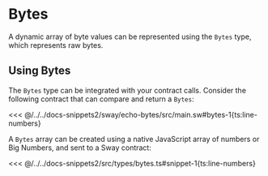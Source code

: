# Bytes

A dynamic array of byte values can be represented using the `Bytes` type, which represents raw bytes.

## Using Bytes

The `Bytes` type can be integrated with your contract calls. Consider the following contract that can compare and return a `Bytes`:

<<< @/../../docs-snippets2/sway/echo-bytes/src/main.sw#bytes-1{ts:line-numbers}

A `Bytes` array can be created using a native JavaScript array of numbers or Big Numbers, and sent to a Sway contract:

<<< @/../../docs-snippets2/src/types/bytes.ts#snippet-1{ts:line-numbers}
